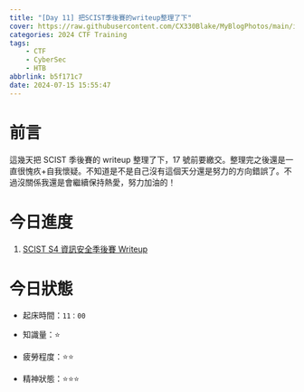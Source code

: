```yaml
---
title: "[Day 11] 把SCIST季後賽的writeup整理了下"
cover: https://raw.githubusercontent.com/CX330Blake/MyBlogPhotos/main/image/hackerTraining.jpg
categories: 2024 CTF Training
tags:
    - CTF
    - CyberSec
    - HTB
abbrlink: b5f171c7
date: 2024-07-15 15:55:47
---
```


# 前言

這幾天把 SCIST 季後賽的 writeup 整理了下，17 號前要繳交。整理完之後還是一直很愧疚+自我懷疑。不知道是不是自己沒有這個天分還是努力的方向錯誤了。不過沒關係我還是會繼續保持熱愛，努力加油的！

# 今日進度

1. [SCIST S4 資訊安全季後賽 Writeup](https://cx330.tw/posts/9deb0a60/)

# 今日狀態

-   起床時間：`11：00`

-   知識量：⭐

-   疲勞程度：⭐⭐

-   精神狀態：⭐⭐⭐
